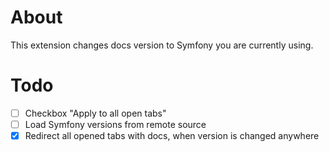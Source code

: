 # About
This extension changes docs version to Symfony you are currently using.
# Todo
- [ ] Checkbox "Apply to all open tabs"
- [ ] Load Symfony versions from remote source
- [x] Redirect all opened tabs with docs, when version is changed anywhere
